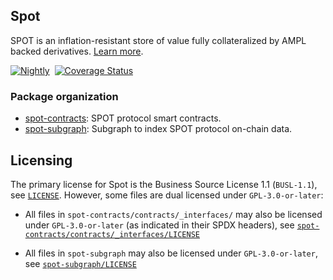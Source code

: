## Spot

SPOT is an inflation-resistant store of value fully collateralized by AMPL backed derivatives. [Learn more](https://docs.ampleforth.org/learn/about-the-spot-perpetual-note).

[![Nightly](https://github.com/ampleforth/spot/actions/workflows/nightly.yml/badge.svg)](https://github.com/ampleforth/spot/actions/workflows/nightly.yml)&nbsp;&nbsp;[![Coverage Status](https://coveralls.io/repos/github/ampleforth/spot/badge.svg?branch=main&t=Qptbxq)](https://coveralls.io/github/ampleforth/spot?branch=main)


### Package organization

* [spot-contracts](./spot-contracts): SPOT protocol smart contracts. 
* [spot-subgraph](./spot-subgraph): Subgraph to index SPOT protocol on-chain data. 

## Licensing

The primary license for Spot is the Business Source License 1.1 (`BUSL-1.1`), see [`LICENSE`](./LICENSE). However, some files are dual licensed under `GPL-3.0-or-later`:

- All files in `spot-contracts/contracts/_interfaces/` may also be licensed under `GPL-3.0-or-later` (as indicated in their SPDX headers), see [`spot-contracts/contracts/_interfaces/LICENSE`](./spot-contracts/contracts/_interfaces/LICENSE)

- All files in `spot-subgraph` may also be licensed under `GPL-3.0-or-later`, see [`spot-subgraph/LICENSE`](./spot-subgraph/LICENSE)
